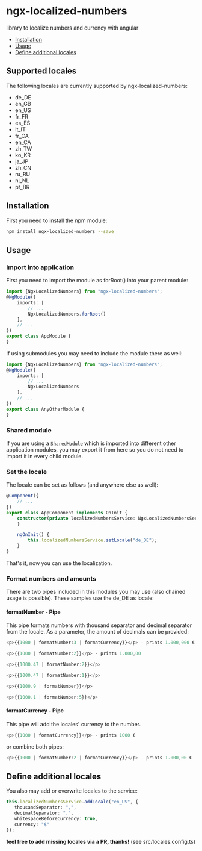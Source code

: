 # ngx-localized-numbers
library to localize numbers and currency with angular

* [Installation](#installation)
* [Usage](#usage)
* [Define additional locales](#define-additional-locales)

## Supported locales
The following locales are currently supported by ngx-localized-numbers:
* de_DE
* en_GB
* en_US
* fr_FR
* es_ES
* it_IT
* fr_CA
* en_CA
* zh_TW
* ko_KR
* ja_JP
* zh_CN
* ru_RU
* nl_NL
* pt_BR

## Installation
First you need to install the npm module:
```sh
npm install ngx-localized-numbers --save
```

## Usage
### Import into application
First you need to import the module as forRoot() into your parent module:
```ts
import {NgxLocalizedNumbers} from "ngx-localized-numbers";
@NgModule({
    imports: [
        // ...
        NgxLocalizedNumbers.forRoot()
    ],
    // ...
})
export class AppModule {
}
```
If using submodules you may need to include the module there as well:
```ts
import {NgxLocalizedNumbers} from "ngx-localized-numbers";
@NgModule({
    imports: [
        // ...
        NgxLocalizedNumbers
    ],
    // ...
})
export class AnyOtherModule {
}
```

### Shared module
If you are using a [`SharedModule`](https://angular.io/docs/ts/latest/guide/ngmodule.html#!#shared-modules)
which is imported into different other application modules, you may export it from here so you do not need to import it in every child module.

### Set the locale
The locale can be set as follows (and anywhere else as well):
```ts
@Component({
    // ...
})
export class AppComponent implements OnInit {
    constructor(private localizedNumbersService: NgxLocalizedNumbersService) {
    }

    ngOnInit() {
        this.localizedNumbersService.setLocale("de_DE");
    }
}
```

That's it, now you can use the localization.

### Format numbers and amounts
There are two pipes included in this modules you may use (also chained usage is possible). These samples use the de_DE as locale:

#### formatNumber - Pipe
This pipe formats numbers with thousand separator and decimal separator from the locale. As a parameter, the amount of decimals can be provided:
```ts
<p>{{1000 | formatNumber:3 | formatCurrency}}</p> - prints 1.000,000 €

<p>{{1000 | formatNumber:2}}</p> - prints 1.000,00

<p>{{1000.47 | formatNumber:2}}</p>

<p>{{1000.47 | formatNumber:1}}</p>

<p>{{1000.9 | formatNumber}}</p>

<p>{{1000.1 | formatNumber:5}}</p>
```

#### formatCurrency - Pipe
This pipe will add the locales' currency to the number.

```ts
<p>{{1000 | formatCurrency}}</p> - prints 1000 €
```

or combine both pipes:
```ts
<p>{{1000 | formatNumber:2 | formatCurrency}}</p> - prints 1.000,00 €

```

## Define additional locales
You also may add or overwrite locales to the service:
```ts
this.localizedNumbersService.addLocale("en_US", {
   thousandSeparator: ",",
   decimalSeparator: ".",
   whitespaceBeforeCurrency: true,
   currency: "$"
});

```

**feel free to add missing locales via a PR, thanks!** (see src/locales.config.ts)